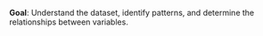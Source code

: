 **Goal**: Understand the dataset, identify patterns, and determine the relationships between variables.

